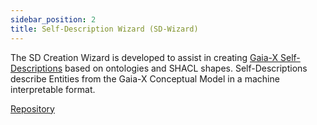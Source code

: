 ```yaml
---
sidebar_position: 2
title: Self-Description Wizard (SD-Wizard)
---
```


The SD Creation Wizard is developed to assist in creating [Gaia-X Self-Descriptions](https://gaia-x.gitlab.io/technical-committee/architecture-document/self-description/) based on ontologies and SHACL shapes. Self-Descriptions describe Entities from the Gaia-X Conceptual Model in a machine interpretable format. 

<div class="mtp-3">
    <a href="https://gitlab.eclipse.org/eclipse/xfsc/self-description-tooling" target="_blank" class="primaryBtn">Repository</a>
</div>
